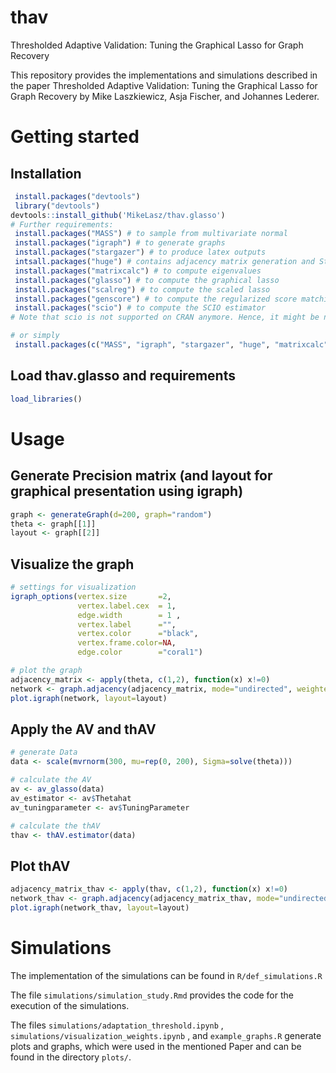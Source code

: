 # thav
Thresholded Adaptive Validation: Tuning the Graphical Lasso for Graph Recovery

This repository provides the implementations and simulations described in the paper Thresholded Adaptive Validation: Tuning the Graphical Lasso for Graph Recovery by Mike Laszkiewicz, Asja Fischer, and Johannes Lederer.

# Getting started

## Installation 
```R
 install.packages("devtools")
 library("devtools")
devtools::install_github('MikeLasz/thav.glasso')
# Further requirements:
 install.packages("MASS") # to sample from multivariate normal
 install.packages("igraph") # to generate graphs
 install.packages("stargazer") # to produce latex outputs
 intsall.packages("huge") # contains adjacency matrix generation and StARS + RIC + TIGER estimation
 install.packages("matrixcalc") # to compute eigenvalues
 install.packages("glasso") # to compute the graphical lasso
 install.packages("scalreg") # to compute the scaled lasso
 install.packages("genscore") # to compute the regularized score matching estimator
 install.packages("scio") # to compute the SCIO estimator
# Note that scio is not supported on CRAN anymore. Hence, it might be necessary to install both "QUIC", which is a dependency of "scio" and "scio" manually.

# or simply
 install.packages(c("MASS", "igraph", "stargazer", "huge", "matrixcalc", "glasso", "scalreg", "genscore", "scio"))
```
## Load thav.glasso and requirements
```R
load_libraries()
```

# Usage
## Generate Precision matrix (and layout for graphical presentation using igraph)
```R
graph <- generateGraph(d=200, graph="random")
theta <- graph[[1]]
layout <- graph[[2]]
```

## Visualize the graph
```R
# settings for visualization
igraph_options(vertex.size       =2,
               vertex.label.cex  = 1,
               edge.width        = 1 ,
               vertex.label      ="",
               vertex.color      ="black",
               vertex.frame.color=NA,
               edge.color        ="coral1")

# plot the graph
adjacency_matrix <- apply(theta, c(1,2), function(x) x!=0)
network <- graph.adjacency(adjacency_matrix, mode="undirected", weighted=TRUE, diag=FALSE)
plot.igraph(network, layout=layout)
```

## Apply the AV and thAV
```R
# generate Data
data <- scale(mvrnorm(300, mu=rep(0, 200), Sigma=solve(theta)))

# calculate the AV
av <- av_glasso(data)
av_estimator <- av$Thetahat
av_tuningparameter <- av$TuningParameter

# calculate the thAV
thav <- thAV.estimator(data)
```

## Plot thAV
```R
adjacency_matrix_thav <- apply(thav, c(1,2), function(x) x!=0)
network_thav <- graph.adjacency(adjacency_matrix_thav, mode="undirected", weighted=TRUE, diag=FALSE)
plot.igraph(network_thav, layout=layout)
```

# Simulations
The implementation of the simulations can be found in `R/def_simulations.R`

The file `simulations/simulation_study.Rmd` provides the code for the execution of the simulations. 

The files `simulations/adaptation_threshold.ipynb` , `simulations/visualization_weights.ipynb` , and `example_graphs.R` generate plots and graphs, which were used in the mentioned Paper and can be found in the directory `plots/`.

